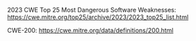 2023 CWE Top 25 Most Dangerous Software Weaknesses:
<https://cwe.mitre.org/top25/archive/2023/2023_top25_list.html>

CWE-200:
<https://cwe.mitre.org/data/definitions/200.html>